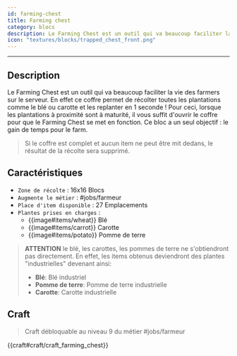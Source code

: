 ```yaml
---
id: farming-chest
title: Farming chest
category: blocs
description: Le Farming Chest est un outil qui va beaucoup faciliter la vie des farmers sur le serveur
icon: "textures/blocks/trapped_chest_front.png"
---
```

___
## Description  

Le Farming Chest est un outil qui va beaucoup faciliter la vie des farmers sur le serveur. En effet ce coffre permet de récolter toutes les plantations comme le blé ou carotte et les replanter en 1 seconde ! Pour ceci, lorsque les plantations à proximité sont à maturité, il vous suffit d'ouvrir le coffre pour que le Farming Chest se met en fonction. Ce bloc a un seul objectif : le gain de temps pour le farm. 

> Si le coffre est complet et aucun item ne peut être mit dedans, le résultat de la récolte sera supprimé.

## Caractéristiques  

-  ``Zone de récolte`` : 16x16 Blocs 
-  ``Augmente le métier`` : #jobs/farmeur
-  ``Place d'item disponible`` :  27 Emplacements 
- ``Plantes prises en charges`` : 
    - {{image#items/wheat}} Blé
    - {{image#items/carrot}} Carotte 
    - {{image#items/potato}} Pomme de terre

> **ATTENTION** le blé, les carottes, les pommes de terre ne s'obtiendront pas directement. En effet, les items obtenus deviendront des plantes "industrielles" devenant ainsi:
> - **Blé**: Blé industriel
> - **Pomme de terre**: Pomme de terre industrielle
> - **Carotte**: Carotte industrielle

## Craft 

> Craft débloquable au niveau 9 du métier #jobs/farmeur

{{craft#craft/craft_farming_chest}} 
